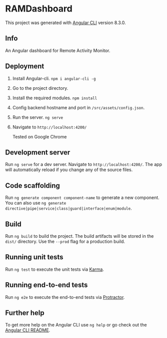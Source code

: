 # RAMDashboard

This project was generated with [Angular CLI](https://github.com/angular/angular-cli) version 8.3.0.

## Info

An Angular dashboard for Remote Activity Monitor.

## Deployment

1. Install Angular-cli.
   `npm i angular-cli -g`

2. Go to the project directory.

3. Install the required modules.
   `npm install`

4. Config backend hostname and port in `/src/assets/config.json`.

5. Run the server.
   `ng serve`

6. Navigate to `http://localhost:4200/`

   Tested on Google Chrome

## Development server

Run `ng serve` for a dev server. Navigate to `http://localhost:4200/`. The app will automatically reload if you change any of the source files.

## Code scaffolding

Run `ng generate component component-name` to generate a new component. You can also use `ng generate directive|pipe|service|class|guard|interface|enum|module`.

## Build

Run `ng build` to build the project. The build artifacts will be stored in the `dist/` directory. Use the `--prod` flag for a production build.

## Running unit tests

Run `ng test` to execute the unit tests via [Karma](https://karma-runner.github.io).

## Running end-to-end tests

Run `ng e2e` to execute the end-to-end tests via [Protractor](http://www.protractortest.org/).

## Further help

To get more help on the Angular CLI use `ng help` or go check out the [Angular CLI README](https://github.com/angular/angular-cli/blob/master/README.md).
